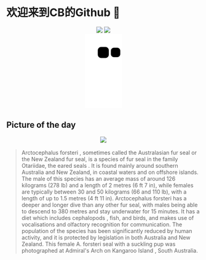 
# 欢迎来到CB的Github 👋

<div align="center">
  <img height="137px" src="https://github-readme-stats.vercel.app/api?username=SuperCB&show_icons=true&theme=radical" />
  <img height="137px" src="https://github-readme-stats.vercel.app/api/top-langs/?username=SuperCB&hide_title=true&hide_border=true&layout=compact&langs_count=6&text_color=000&icon_color=fff" />
</div>


<div align="center">
    <img src="./contribution-snake/github-contribution-grid-snake.svg" />
</div>



## Picture of the day
<div align="center">
  <img width=400px src="https://upload.wikimedia.org/wikipedia/commons/thumb/4/4d/New_Zealand_fur_seal_%28Arctocephalus_forsteri%29_female_with_suckling_pup_Kangaroo_Island.jpg/960px-New_Zealand_fur_seal_%28Arctocephalus_forsteri%29_female_with_suckling_pup_Kangaroo_Island.jpg" />
</div>

>Arctocephalus forsteri , sometimes called the Australasian fur seal or the New Zealand fur seal, is a species of  fur seal  in the family Otariidae, the  eared seals . It is found mainly around southern Australia and New Zealand, in coastal waters and on offshore islands. The male of this species has an average mass of around 126 kilograms (278 lb) and a length of 2 metres (6 ft 7 in), while females are typically between 30 and 50 kilograms (66 and 110 lb), with a length of up to 1.5 metres (4 ft 11 in).  Arctocephalus forsteri  has a deeper and longer dive than any other fur seal, with males being able to descend to 380 metres and stay underwater for 15 minutes. It has a diet which includes  cephalopods , fish, and birds, and makes use of vocalisations and  olfactory  recognition for communication. The population of the species has been significantly reduced by human activity, and it is protected by legislation in both Australia and New Zealand. This female  A. forsteri  seal with a suckling pup was photographed at Admiral's Arch on  Kangaroo Island , South Australia.


